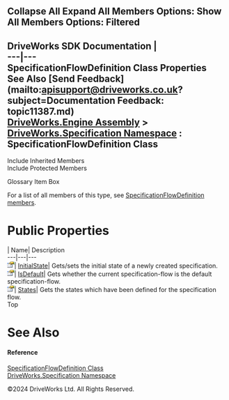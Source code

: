        

 Collapse All Expand All  Members Options: Show All  Members Options: Filtered   
---  
DriveWorks SDK Documentation  |   
---|---  
SpecificationFlowDefinition Class Properties   
See Also [Send Feedback](mailto:apisupport@driveworks.co.uk?subject=Documentation Feedback: topic11387.md)  
[DriveWorks.Engine Assembly](topic2156.md) > [DriveWorks.Specification Namespace](topic10764.md) : SpecificationFlowDefinition Class  
---  
  
Include Inherited Members    
Include Protected Members    


Glossary Item Box

For a list of all members of this type, see [SpecificationFlowDefinition members](topic11388.md).

# Public Properties

| Name| Description  
---|---|---  
![Public Property](dotnetimages/publicProperty.gif)| [InitialState](topic11398.md)| Gets/sets the initial state of a newly created specification.   
![Public Property](dotnetimages/publicProperty.gif)| [IsDefault](topic11399.md)| Gets whether the current specification-flow is the default specification-flow.   
![Public Property](dotnetimages/publicProperty.gif)| [States](topic11400.md)| Gets the states which have been defined for the specification flow.   
Top

# See Also

#### Reference

[SpecificationFlowDefinition Class](topic11387.md)   
[DriveWorks.Specification Namespace](topic10764.md)

©2024 DriveWorks Ltd. All Rights Reserved.

